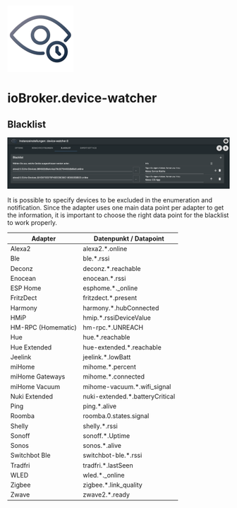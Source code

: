 ![Logo](../../admin/device-watcher.png)
# ioBroker.device-watcher

## Blacklist

![addBlacklist](img/add_blacklist.png)

It is possible to specify devices to be excluded in the enumeration and notification. Since the adapter uses one main data point per adapter to get the information, it is important to choose the right data point for the blacklist to work properly. 


| Adapter            | Datenpunkt / Datapoint          |
|--------------------|---------------------------------|
| Alexa2             | alexa2.*.online                 |
| Ble                | ble.*.rssi                      |
| Deconz             | deconz.*.reachable              |
| Enocean            | enocean.*.rssi                  |
| ESP Home           | esphome.*._online               |
| FritzDect          | fritzdect.*.present             |
| Harmony            | harmony.*.hubConnected          |
| HMiP               | hmip.*.rssiDeviceValue          |
| HM-RPC (Homematic) | hm-rpc.*.UNREACH                |
| Hue                | hue.*.reachable                 |
| Hue Extended       | hue-extended.*.reachable        |
| Jeelink            | jeelink.*.lowBatt               |
| miHome             | mihome.*.percent                |
| miHome Gateways    | mihome.*.connected              |
| miHome Vacuum      | mihome-vacuum.*.wifi_signal     |
| Nuki Extended      | nuki-extended.*.batteryCritical |
| Ping               | ping.*.alive                    |
| Roomba             | roomba.0.states.signal          |
| Shelly             | shelly.*.rssi                   |
| Sonoff             | sonoff.*.Uptime                 |
| Sonos              | sonos.*.alive                   |
| Switchbot Ble      | switchbot-ble.*.rssi            |
| Tradfri            | tradfri.*.lastSeen              |
| WLED               | wled.*._online                  |
| Zigbee             | zigbee.*.link_quality           |
| Zwave              | zwave2.*.ready                  |